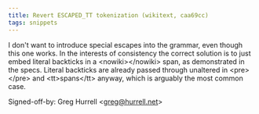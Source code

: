 ```yaml
---
title: Revert ESCAPED_TT tokenization (wikitext, caa69cc)
tags: snippets
---
```


I don't want to introduce special escapes into the grammar, even though this one works. In the interests of consistency the correct solution is to just embed literal backticks in a &lt;nowiki&gt;&lt;/nowiki&gt; span, as demonstrated in the specs. Literal backticks are already passed through unaltered in &lt;pre&gt;&lt;/pre&gt; and &lt;tt&gt;spans&lt;/tt&gt; anyway, which is arguably the most common case.

Signed-off-by: Greg Hurrell &lt;greg@hurrell.net&gt;
